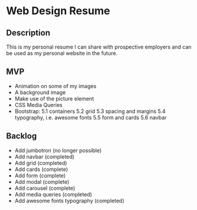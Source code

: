 # Web Design Resume

## Description
This is my personal resume I can share with prospective employers and can be used as my personal website in the future.


## MVP
- Animation on some of my images
- A background image
- Make use of the picture element
- CSS Media Queries
- Bootstrap:
    5.1 containers
    5.2 grid
    5.3 spacing and margins
    5.4 typography, i.e. awesome fonts
    5.5 form and cards
    5.6 navbar


## Backlog
- Add jumbotron (no longer possible)
- Add navbar (completed)
- Add grid (completed)
- Add cards (complete)
- Add form (complete)
- Add modal (complete)
- Add carousel (complete)
- Add media queries (completed)
- Add awesome fonts typography (completed)